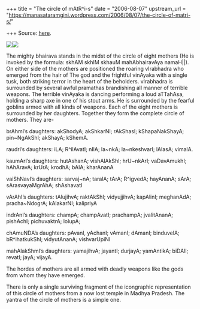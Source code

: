 +++
title = "The circle of mAtR^i-s"
date = "2006-08-07"
upstream_url = "https://manasataramgini.wordpress.com/2006/08/07/the-circle-of-matri-s/"

+++
Source: [here](https://manasataramgini.wordpress.com/2006/08/07/the-circle-of-matri-s/).



[![](https://i2.wp.com/photos1.blogger.com/blogger/2010/410/320/88.jpg)](http://photos1.blogger.com/blogger/2010/410/1600/88.jpg)[![](https://i1.wp.com/photos1.blogger.com/blogger/2010/410/320/mothers.jpg)](http://photos1.blogger.com/blogger/2010/410/1600/mothers.jpg)

The mighty bhairava stands in the midst of the circle of eight mothers
(He is invoked by the formula: skhAM skhIM skhauM mahAbhairavAya
namaH\|\|). On either side of the mothers are positioned the roaring vIrabhadra who emerged from the hair of The god and the frightful vinAyaka with a single tusk, both striking terror in the heart of the beholders. vIrabhadra is surrounded by several awful pramathas brandishing all manner of terrible weapons. The terrible vinAyaka is dancing performing a loud aTTahAsa, holding a sharp axe in one of his stout arms. He is surrounded by the fearful goblins armed with all kinds of weapons. Each of the eight mothers is surrounded by her daughters. Together they form the complete circle of mothers. They are-

brAhmI’s daughters: akShodyA; akShkarNI; rAkShasI; kShapaNakShayA; pin\~NgAkShI; akShayA; kShemA.

raudrI’s daughters: iLA; R^ilAvatI; nIlA; la\~nkA; la\~nkeshvarI; lAlasA; vimalA.

kaumArI’s daughters: hutAshanA; vishAlAkShI; hrU\~nkArI; vaDavAmukhI; hAhAravA; krUrA; krodhA; bAlA; kharAnanA

vaiShNavI’s daughters: sarvaj\~nA; taralA; tArA; R^igvedA; hayAnanA; sArA; sArasvayaMgrAhA; shAshavatI

vArAhI’s daughters: tAlujihvA; raktAkShI; vidyujjihvA; kapAlinI; meghanAdA; pracha\~NdogrA; kAlakarNI; kalipriyA

indrAnI’s daughters: champA; champAvatI; prachampA; jvalitAnanA; pishAchI; pichuvaktrA; lolupA;

chAmuNDA’s daughters: pAvanI, yAchanI; vAmanI; dAmanI; binduvelA; bR^ihatkukShI; vidyutAnanA; vishvarUpiNI

mahAlakShmI’s daughters: yamajihvA; jayantI; durjayA; yamAntikA; biDAlI; revatI; jayA; vijayA.

The hordes of mothers are all armed with deadly weapons like the gods from whom they have emerged.

There is only a single surviving fragment of the icongraphic representation of this circle of mothers from a now lost temple in Madhya Pradesh. The yantra of the circle of mothers is a simple one.

